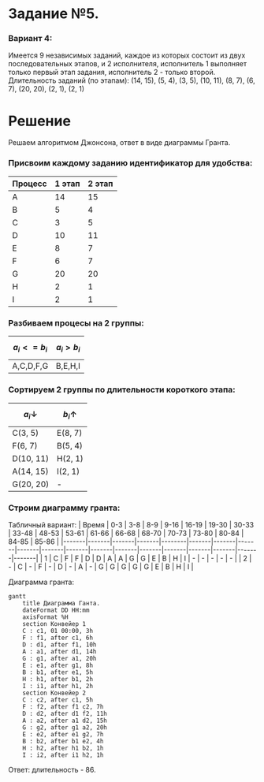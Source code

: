 # Задание №5. 
### Вариант 4:
Имеется 9 независимых заданий, каждое из которых состоит из двух последовательных этапов, и 2 исполнителя, исполнитель 1 выполняет только первый этап задания, исполнитель 2 - только второй. Длительность заданий (по этапам): (14, 15), (5, 4), (3, 5), (10, 11), (8, 7), (6, 7), (20, 20), (2, 1), (2, 1)

# Решение
Решаем алгоритмом Джонсона, ответ в виде диаграммы Гранта.

### Присвоим каждому заданию идентификатор для удобства:

| Процесс | 1 этап | 2 этап |
|---------|--------|--------|
| A       | 14     | 15     |
| B       | 5      | 4      |
| C       | 3      | 5      |
| D       | 10     | 11     |
| E       | 8      | 7      |
| F       | 6      | 7      |
| G       | 20     | 20     |
| H       | 2      | 1      |
| I       | 2      | 1      |

### Разбиваем процесы на 2 группы:

|$$a_i <= b_i$$|$$a_i > b_i$$|
|--------------|-------------|
| A,C,D,F,G    | B,E,H,I     |

### Сортируем 2 группы по длительности короткого этапа:

|$$a_i ↓$$|$$b_i ↑$$|
|---------|---------|
|C(3, 5)  |E(8, 7)  |
|F(6, 7)  |B(5, 4)  |
|D(10, 11)|H(2, 1)  |
|A(14, 15)|I(2, 1)  |
|G(20, 20)|-        |


### Строим диаграмму гранта:

Табличный вариант:
| Время |  0-3  |  3-8  |  8-9  |  9-16  | 16-19 | 19-30 | 30-33 | 33-48 | 48-53 | 53-61 | 61-66 | 66-68 | 68-70 | 70-73 | 73-80 | 80-84 | 84-85 | 85-86 |
|-------|-------|-------|-------|--------|-------|-------|-------|-------|-------|-------|-------|-------|-------|-------|-------|-------|-------|-------|
| 1     | C     | F     | F     | D      | D     | A     | A     | G     | G     | E     | B     | H     | I     | -     | -     | -     | -     | -     |
| 2     | -     | C     | -     | F      | -     | D     | -     | A     | -     | G     | G     | G     | G     | G     | E     | B     | H     | I     |


Диаграмма гранта:
<br>

```mermaid
gantt
    title Диаграмма Ганта.
    dateFormat DD HH:mm    
    axisFormat %H
    section Конвейер 1
    С : c1, 01 00:00, 3h
    F : f1, after c1, 6h
    D : d1, after f1, 10h
    A : a1, after d1, 14h
    G : g1, after a1, 20h
    E : e1, after g1, 8h
    B : b1, after e1, 5h
    H : h1, after b1, 2h
    I : i1, after h1, 2h
    section Конвейер 2
    С : c2, after c1, 5h
    F : f2, after f1 c2, 7h
    D : d2, after d1 f2, 11h
    A : a2, after a1 d2, 15h
    G : g2, after g1 a2, 20h
    E : e2, after e1 g2, 7h
    B : b2, after b1 e2, 4h
    H : h2, after h1 b2, 1h
    I : i2, after i1 h2, 1h
```

Ответ: длительность - 86. 